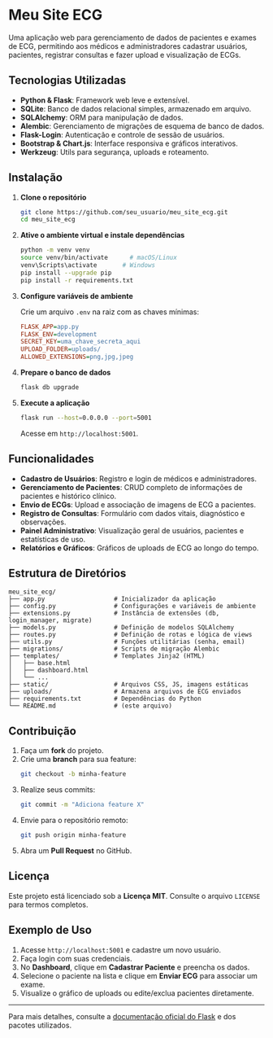 # Meu Site ECG

Uma aplicação web para gerenciamento de dados de pacientes e exames de ECG, permitindo aos médicos e administradores cadastrar usuários, pacientes, registrar consultas e fazer upload e visualização de ECGs.

## Tecnologias Utilizadas

- **Python & Flask**: Framework web leve e extensível.
- **SQLite**: Banco de dados relacional simples, armazenado em arquivo.
- **SQLAlchemy**: ORM para manipulação de dados.
- **Alembic**: Gerenciamento de migrações de esquema de banco de dados.
- **Flask-Login**: Autenticação e controle de sessão de usuários.
- **Bootstrap & Chart.js**: Interface responsiva e gráficos interativos.
- **Werkzeug**: Utils para segurança, uploads e roteamento.

## Instalação

1. **Clone o repositório**

   ```bash
   git clone https://github.com/seu_usuario/meu_site_ecg.git
   cd meu_site_ecg
   ```

2. **Ative o ambiente virtual e instale dependências**

   ```bash
   python -m venv venv
   source venv/bin/activate      # macOS/Linux
   venv\Scripts\activate       # Windows
   pip install --upgrade pip
   pip install -r requirements.txt
   ```

3. **Configure variáveis de ambiente**

   Crie um arquivo `.env` na raiz com as chaves mínimas:
   ```ini
   FLASK_APP=app.py
   FLASK_ENV=development
   SECRET_KEY=uma_chave_secreta_aqui
   UPLOAD_FOLDER=uploads/
   ALLOWED_EXTENSIONS=png,jpg,jpeg
   ```

4. **Prepare o banco de dados**

   ```bash
   flask db upgrade
   ```

5. **Execute a aplicação**

   ```bash
   flask run --host=0.0.0.0 --port=5001
   ```

   Acesse em `http://localhost:5001`.

## Funcionalidades

- **Cadastro de Usuários**: Registro e login de médicos e administradores.
- **Gerenciamento de Pacientes**: CRUD completo de informações de pacientes e histórico clínico.
- **Envio de ECGs**: Upload e associação de imagens de ECG a pacientes.
- **Registro de Consultas**: Formulário com dados vitais, diagnóstico e observações.
- **Painel Administrativo**: Visualização geral de usuários, pacientes e estatísticas de uso.
- **Relatórios e Gráficos**: Gráficos de uploads de ECG ao longo do tempo.

## Estrutura de Diretórios

```
meu_site_ecg/
├── app.py                   # Inicializador da aplicação
├── config.py                # Configurações e variáveis de ambiente
├── extensions.py            # Instância de extensões (db, login_manager, migrate)
├── models.py                # Definição de modelos SQLAlchemy
├── routes.py                # Definição de rotas e lógica de views
├── utils.py                 # Funções utilitárias (senha, email)
├── migrations/              # Scripts de migração Alembic
├── templates/               # Templates Jinja2 (HTML)
│   ├── base.html
│   ├── dashboard.html
│   └── ...
├── static/                  # Arquivos CSS, JS, imagens estáticas
├── uploads/                 # Armazena arquivos de ECG enviados
├── requirements.txt         # Dependências do Python
└── README.md                # (este arquivo)
```

## Contribuição

1. Faça um **fork** do projeto.
2. Crie uma **branch** para sua feature:  
   ```bash
   git checkout -b minha-feature
   ```
3. Realize seus commits:  
   ```bash
   git commit -m "Adiciona feature X"
   ```
4. Envie para o repositório remoto:  
   ```bash
   git push origin minha-feature
   ```
5. Abra um **Pull Request** no GitHub.

## Licença

Este projeto está licenciado sob a **Licença MIT**. Consulte o arquivo `LICENSE` para termos completos.

## Exemplo de Uso

1. Acesse `http://localhost:5001` e cadastre um novo usuário.
2. Faça login com suas credenciais.
3. No **Dashboard**, clique em **Cadastrar Paciente** e preencha os dados.
4. Selecione o paciente na lista e clique em **Enviar ECG** para associar um exame.
5. Visualize o gráfico de uploads ou edite/exclua pacientes diretamente.

---

Para mais detalhes, consulte a [documentação oficial do Flask](https://flask.palletsprojects.com/) e dos pacotes utilizados.

